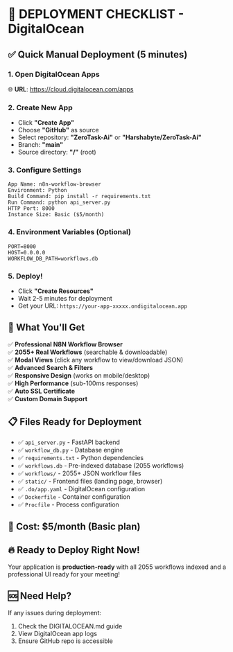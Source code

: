 # 🚀 DEPLOYMENT CHECKLIST - DigitalOcean

## ✅ Quick Manual Deployment (5 minutes)

### 1. Open DigitalOcean Apps

🌐 **URL**: https://cloud.digitalocean.com/apps

### 2. Create New App

- Click **"Create App"**
- Choose **"GitHub"** as source
- Select repository: **"ZeroTask-Ai"** or **"Harshabyte/ZeroTask-Ai"**
- Branch: **"main"**
- Source directory: **"/"** (root)

### 3. Configure Settings

```
App Name: n8n-workflow-browser
Environment: Python
Build Command: pip install -r requirements.txt
Run Command: python api_server.py
HTTP Port: 8000
Instance Size: Basic ($5/month)
```

### 4. Environment Variables (Optional)

```
PORT=8000
HOST=0.0.0.0
WORKFLOW_DB_PATH=workflows.db
```

### 5. Deploy!

- Click **"Create Resources"**
- Wait 2-5 minutes for deployment
- Get your URL: `https://your-app-xxxxx.ondigitalocean.app`

## 🎯 What You'll Get

✅ **Professional N8N Workflow Browser**  
✅ **2055+ Real Workflows** (searchable & downloadable)  
✅ **Modal Views** (click any workflow to view/download JSON)  
✅ **Advanced Search & Filters**  
✅ **Responsive Design** (works on mobile/desktop)  
✅ **High Performance** (sub-100ms responses)  
✅ **Auto SSL Certificate**  
✅ **Custom Domain Support**

## 📋 Files Ready for Deployment

- ✅ `api_server.py` - FastAPI backend
- ✅ `workflow_db.py` - Database engine
- ✅ `requirements.txt` - Python dependencies
- ✅ `workflows.db` - Pre-indexed database (2055 workflows)
- ✅ `workflows/` - 2055+ JSON workflow files
- ✅ `static/` - Frontend files (landing page, browser)
- ✅ `.do/app.yaml` - DigitalOcean configuration
- ✅ `Dockerfile` - Container configuration
- ✅ `Procfile` - Process configuration

## 🌟 Cost: $5/month (Basic plan)

## 🔥 Ready to Deploy Right Now!

Your application is **production-ready** with all 2055 workflows indexed and a professional UI ready for your meeting!

## 🆘 Need Help?

If any issues during deployment:

1. Check the DIGITALOCEAN.md guide
2. View DigitalOcean app logs
3. Ensure GitHub repo is accessible
